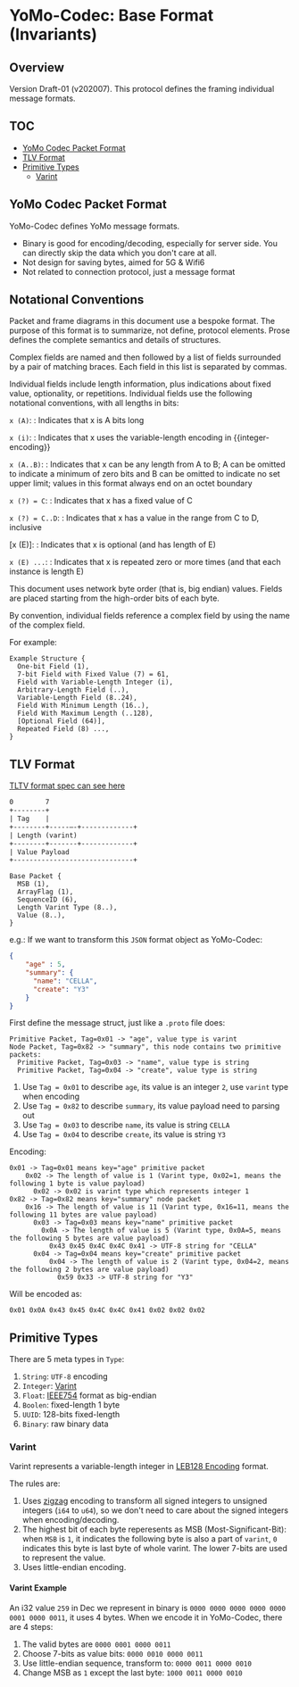 # YoMo-Codec: Base Format (Invariants)

## Overview

Version Draft-01 (v202007). This protocol defines the framing individual message formats.

## TOC

* [YoMo Codec Packet Format](#yomo-codec-packet-format)
* [TLV Format](#tlv-format)
* [Primitive Types](#primitive-types)
  * [Varint](#varint)

## YoMo Codec Packet Format

YoMo-Codec defines YoMo message formats.

* Binary is good for encoding/decoding, especially for server side. You can directly skip the data which you don't care at all.
* Not design for saving bytes, aimed for 5G & Wifi6
* Not related to connection protocol, just a message format

## Notational Conventions

Packet and frame diagrams in this document use a bespoke format. The purpose of
this format is to summarize, not define, protocol elements. Prose defines the
complete semantics and details of structures.

Complex fields are named and then followed by a list of fields surrounded by a
pair of matching braces. Each field in this list is separated by commas.

Individual fields include length information, plus indications about fixed
value, optionality, or repetitions. Individual fields use the following
notational conventions, with all lengths in bits:

`x (A)`:
: Indicates that x is A bits long

`x (i)`:
: Indicates that x uses the variable-length encoding in {{integer-encoding}}

`x (A..B)`:
: Indicates that x can be any length from A to B; A can be omitted to indicate
  a minimum of zero bits and B can be omitted to indicate no set upper limit;
  values in this format always end on an octet boundary

`x (?) = C`:
: Indicates that x has a fixed value of C

`x (?) = C..D`:
: Indicates that x has a value in the range from C to D, inclusive

\[x (E)\]:
: Indicates that x is optional (and has length of E)

`x (E) ...`:
: Indicates that x is repeated zero or more times (and that each instance is
  length E)

This document uses network byte order (that is, big endian) values.  Fields
are placed starting from the high-order bits of each byte.

By convention, individual fields reference a complex field by using the name of
the complex field.

For example:

~~~
Example Structure {
  One-bit Field (1),
  7-bit Field with Fixed Value (7) = 61,
  Field with Variable-Length Integer (i),
  Arbitrary-Length Field (..),
  Variable-Length Field (8..24),
  Field With Minimum Length (16..),
  Field With Maximum Length (..128),
  [Optional Field (64)],
  Repeated Field (8) ...,
}
~~~

## TLV Format

[TLTV format spec can see here](data-packet-02.md)

```txt
0        7
+--------+
| Tag    |
+--------+-----—-+-------------+
| Length (varint)
+--------+-------+-------------+
| Value Payload
+------------------------------+
```

~~~
Base Packet {
  MSB (1),
  ArrayFlag (1),
  SequenceID (6),
  Length Varint Type (8..),
  Value (8..),
}
~~~

e.g.: If we want to transform this `JSON` format object as YoMo-Codec:

```json
{
    "age" : 5,
    "summary": {
      "name": "CELLA",
      "create": "Y3"
    }
}
```

First define the message struct, just like a `.proto` file does:

```
Primitive Packet, Tag=0x01 -> "age", value type is varint
Node Packet, Tag=0x82 -> "summary", this node contains two primitive packets:
  Primitive Packet, Tag=0x03 -> "name", value type is string
  Primitive Packet, Tag=0x04 -> "create", value type is string

```

1. Use `Tag = 0x01` to describe `age`, its value is an integer `2`, use `varint` type when encoding
2. Use `Tag = 0x82` to describe `summary`, its value payload need to parsing out
3. Use `Tag = 0x03` to describe `name`, its value is string `CELLA`
4. Use `Tag = 0x04` to describe `create`, its value is string `Y3`

Encoding:

```
0x01 -> Tag=0x01 means key="age" primitive packet
    0x02 -> The length of value is 1 (Varint type, 0x02=1, means the following 1 byte is value payload)
      0x02 -> 0x02 is varint type which represents integer 1
0x82 -> Tag=0x82 means key="summary" node packet
    0x16 -> The length of value is 11 (Varint type, 0x16=11, means the following 11 bytes are value payload)
      0x03 -> Tag=0x03 means key="name" primitive packet
        0x0A -> The length of value is 5 (Varint type, 0x0A=5, means the following 5 bytes are value payload)
          0x43 0x45 0x4C 0x4C 0x41 -> UTF-8 string for "CELLA"
      0x04 -> Tag=0x04 means key="create" primitive packet
          0x04 -> The length of value is 2 (Varint type, 0x04=2, means the following 2 bytes are value payload)
            0x59 0x33 -> UTF-8 string for "Y3"
```

Will be encoded as:

`0x01 0x0A 0x43 0x45 0x4C 0x4C 0x41 0x02 0x02 0x02`


## Primitive Types

There are 5 meta types in `Type`:

1. `String`: `UTF-8` encoding
2. `Integer`: [Varint](#Varint)
3. `Float`: [IEEE754](https://en.wikipedia.org/wiki/IEEE_754) format as big-endian
5. `Boolen`: fixed-length 1 byte
4. `UUID`: 128-bits fixed-length
6. `Binary`: raw binary data

### Varint

Varint represents a variable-length integer in [LEB128 Encoding](https://google.com/search?q=LEB128+Encoding) format.

The rules are:

1. Uses [zigzag](https://developers.google.com/protocol-buffers/docs/encoding#signed-integers) encoding to transform all signed integers to unsigned integers (`i64` to `u64`), so we don't need to care about the signed integers when encoding/decoding.
2. The highest bit of each byte reperesents as MSB (Most-Significant-Bit): when `MSB` is `1`, it indicates the following byte is also a part of `varint`, `0` indicates this byte is last byte of whole varint. The lower 7-bits are used to represent the value.
3. Uses little-endian encoding.

#### Varint Example

An i32 value `259` in Dec we represent in binary is `0000 0000 0000 0000 0000 0001 0000 0011`, it uses 4 bytes. When we encode it in YoMo-Codec, there are 4 steps:

1. The valid bytes are `0000 0001 0000 0011`
2. Choose 7-bits as value bits: `0000 0010 0000 0011`
3. Use little-endian sequence, transform to: `0000 0011 0000 0010`
4. Change MSB as `1` except the last byte: `1000 0011 0000 0010`
